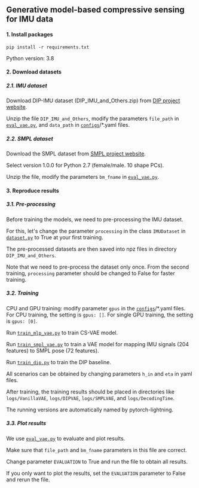 ## Generative model-based compressive sensing for IMU data

#### 1. Install packages
`pip install -r requirements.txt`

Python version: 3.8

#### 2. Download datasets
##### 2.1. IMU dataset
Download DIP-IMU dataset (DIP_IMU_and_Others.zip) from [DIP project website](https://dip.is.tuebingen.mpg.de/index.html).

Unzip the file `DIP_IMU_and_Others`, modify the parameters `file_path` in [`eval_vae.py`](eval_vae.py),  and `data_path` in [`configs`](configs)/*.yaml files.

##### 2.2. SMPL dataset
Download the SMPL dataset from [SMPL project website](https://smpl.is.tue.mpg.de/download.php).

Select version 1.0.0 for Python 2.7 (female/male. 10 shape PCs).

Unzip the file, modify the parameters `bm_fname` in [`eval_vae.py`](eval_vae.py).

#### 3. Reproduce results
##### 3.1. Pre-processing
Before training the models, we need to pre-processing the IMU dataset.

For this, let's change the parameter `processing` in the class `IMUDataset` in [`dataset.py`](dataset.py) to True at your first training.

The pre-processed datasets are then saved into npz files in directory `DIP_IMU_and_Others`.

Note that we need to pre-process the dataset only once. From the second training, `processing` parameter should be changed 
to False for faster training.

##### 3.2. Training
CPU and GPU training: modify parameter `gpus` in the [`configs`](configs)/*.yaml files. 
For CPU training, the setting is `gpus: []`.
For single GPU training, the setting is `gpus: [0]`.

Run [`train_mlp_vae.py`](train_mlp_vae.py) to train CS-VAE model.

Run [`train_smpl_vae.py`](train_smpl_vae.py) to train a VAE model for mapping IMU signals (204 features) to SMPL pose (72 features).

Run [`train_dip.py`](train_dip.py) to train the DIP baseline.

All scenarios can be obtained by changing parameters `h_in` and `eta` in yaml files.

After training, the training results should be placed in directories like `logs/VanillaVAE`, `logs/DIPVAE`, 
`logs/SMPLVAE`, and `logs/DecodingTime`.

The running versions are automatically named by pytorch-lightning.

##### 3.3. Plot results
We use [`eval_vae.py`](eval_vae.py) to evaluate and plot results. 

Make sure that `file_path` and `bm_fname` parameters in this file are correct.

Change parameter `EVALUATION` to True and run the file to obtain all results. 

If you only want to plot the results, set the `EVALUATION` parameter to False and rerun the file.
